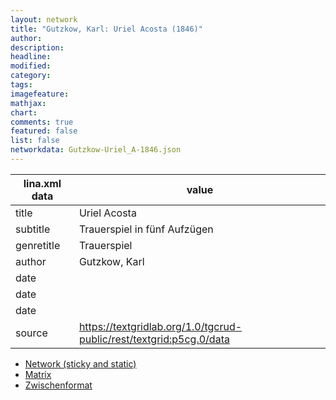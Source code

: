 ```yaml
---
layout: network
title: "Gutzkow, Karl: Uriel Acosta (1846)"
author:
description:
headline:
modified:
category:
tags:
imagefeature: 
mathjax: 
chart: 
comments: true
featured: false
list: false
networkdata: Gutzkow-Uriel_A-1846.json
---
```

lina.xml data  | value
------------- | -------------
title|Uriel Acosta
subtitle|Trauerspiel in fünf Aufzügen
genretitle|Trauerspiel
author|Gutzkow, Karl
date|
date|
date|
source|https://textgridlab.org/1.0/tgcrud-public/rest/textgrid:p5cg.0/data


* [Network (sticky and static)](/network0008)
* [Matrix](/matrix0008)
* [Zwischenformat](/lina0008 )
